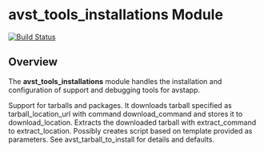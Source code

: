 # avst_tools_installations Module
[![Build Status](https://travis-ci.org/Adaptavist/puppet-avst_tools_installations.svg?branch=master)](https://travis-ci.org/Adaptavist/puppet-avst_tools_installations)

## Overview

The **avst_tools_installations** module handles the installation and configuration of support and debugging tools for avstapp.

Support for tarballs and packages.
It downloads tarball specified as tarball_location_url with command download_command and stores it to download_location. Extracts the downloaded tarball with extract_command to extract_location. Possibly creates script based on template provided as parameters. See avst_tarball_to_install for details and defaults. 
